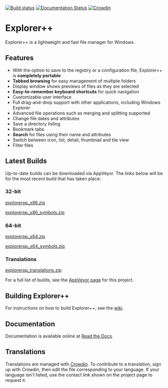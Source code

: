 [![Build status](https://ci.appveyor.com/api/projects/status/ggvn28se8xhes3x3/branch/master?svg=true)](https://ci.appveyor.com/project/derceg/explorerplusplus/branch/master)
[![Documentation Status](https://readthedocs.org/projects/explorerplusplus/badge/?version=latest)](https://explorerplusplus.readthedocs.io/en/latest/?badge=latest)
[![Crowdin](https://d322cqt584bo4o.cloudfront.net/explorerplusplus/localized.svg)](https://crowdin.com/project/explorerplusplus)

# Explorer++

Explorer++ is a lightweight and fast file manager for Windows.

## Features

* With the option to save to the registry or a configuration file, Explorer++ is __completely portable__
* __Tabbed browsing__ for easy management of multiple folders
* Display window shows previews of files as they are selected
* __Easy-to-remember keyboard shortcuts__ for quick navigation
* Customizable user interface
* Full drag-and-drop support with other applications, including Windows Explorer
* Advanced file operations such as merging and splitting supported
* Change file dates and attributes
* Save a directory listing
* Bookmark tabs
* __Search__ for files using their name and attributes
* Switch between icon, list, detail, thumbnail and tile view
* Filter files

## Latest Builds

Up-to-date builds can be downloaded via AppVeyor. The links below will be for the most recent build that has taken place:

### 32-bit

[explorerpp_x86.zip](https://ci.appveyor.com/api/projects/derceg/explorerplusplus/artifacts/explorerpp_x86.zip?branch=master&job=Platform%3A%20Win32)

[explorerpp_x86_symbols.zip](https://ci.appveyor.com/api/projects/derceg/explorerplusplus/artifacts/explorerpp_x86_symbols.zip?branch=master&job=Platform%3A%20Win32)

### 64-bit

[explorerpp_x64.zip](https://ci.appveyor.com/api/projects/derceg/explorerplusplus/artifacts/explorerpp_x64.zip?branch=master&job=Platform%3A%20x64)

[explorerpp_x64_symbols.zip](https://ci.appveyor.com/api/projects/derceg/explorerplusplus/artifacts/explorerpp_x64_symbols.zip?branch=master&job=Platform%3A%20x64)

### Translations

[explorerpp_translations.zip](https://ci.appveyor.com/api/projects/derceg/explorerplusplus/artifacts/explorerpp_translations.zip?branch=master&job=Platform%3A%20Win32)

For a full list of builds, see the [AppVeyor page](https://ci.appveyor.com/project/derceg/explorerplusplus) for this project.

## Building Explorer++

For instructions on how to build Explorer++, see the [wiki](https://github.com/derceg/explorerplusplus/wiki/Building-Explorerplusplus).

## Documentation

Documentation is available online at [Read the Docs](https://explorerplusplus.readthedocs.io/en/latest/).

## Translations

Translations are managed with [Crowdin](https://crowdin.com/project/explorerplusplus). To contribute to a translation, sign up with Crowdin, then edit the file corresponding to your language. If your language isn't listed, use the contact link shown on the project page to request it.
